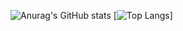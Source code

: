 ![Anurag's GitHub stats](https://github-readme-stats-chi-mauve-29.vercel.app/api?username=yexiu2001&show_icons=true&theme=tokyonight&show=reviews,discussions_started,discussions_answered,prs_merged,prs_merged_percentage)
[![Top Langs](https://github-readme-stats-chi-mauve-29.vercel.app/api/top-langs/?username=yexiu2001&layout=pie)]
